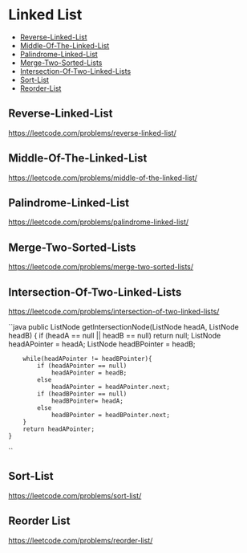 # Linked List
+ [Reverse-Linked-List](#reverse-linked-list)
+ [Middle-Of-The-Linked-List](#rmiddle-of-the-linked-list)
+ [Palindrome-Linked-List](#palindrome-linked-list)
+ [Merge-Two-Sorted-Lists](#merge-two-sorted-lists)
+ [Intersection-Of-Two-Linked-Lists](#intersection-of-two-linked-lists)
+ [Sort-List](#Sort-List)
+ [Reorder-List](#Reorder-List)

## Reverse-Linked-List
https://leetcode.com/problems/reverse-linked-list/
## Middle-Of-The-Linked-List
https://leetcode.com/problems/middle-of-the-linked-list/
## Palindrome-Linked-List
https://leetcode.com/problems/palindrome-linked-list/
## Merge-Two-Sorted-Lists
https://leetcode.com/problems/merge-two-sorted-lists/
## Intersection-Of-Two-Linked-Lists
https://leetcode.com/problems/intersection-of-two-linked-lists/

``java
public ListNode getIntersectionNode(ListNode headA, ListNode headB) {
        if (headA == null || headB == null)
            return null;
        ListNode headAPointer = headA;
        ListNode headBPointer = headB;
        
        while(headAPointer != headBPointer){
            if (headAPointer == null)
                headAPointer = headB;
            else
                headAPointer = headAPointer.next;
            if (headBPointer == null)
                headBPointer= headA;
            else
                headBPointer = headBPointer.next;
        }
        return headAPointer;
    }
``
## Sort-List
https://leetcode.com/problems/sort-list/
## Reorder List
https://leetcode.com/problems/reorder-list/

